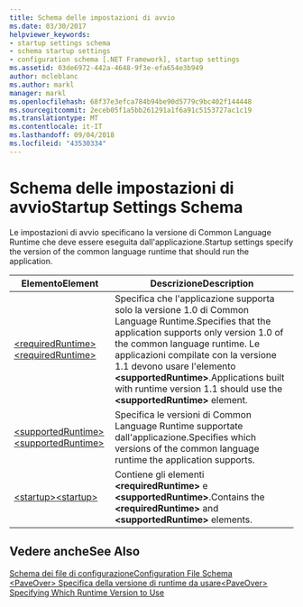 ```yaml
---
title: Schema delle impostazioni di avvio
ms.date: 03/30/2017
helpviewer_keywords:
- startup settings schema
- schema startup settings
- configuration schema [.NET Framework], startup settings
ms.assetid: 03de6972-442a-4648-9f3e-efa654e3b949
author: mcleblanc
ms.author: markl
manager: markl
ms.openlocfilehash: 68f37e3efca784b94be90d5779c9bc402f144448
ms.sourcegitcommit: 2eceb05f1a5bb261291a1f6a91c5153727ac1c19
ms.translationtype: MT
ms.contentlocale: it-IT
ms.lasthandoff: 09/04/2018
ms.locfileid: "43530334"
---
```

# <a name="startup-settings-schema"></a><span data-ttu-id="97e49-102">Schema delle impostazioni di avvio</span><span class="sxs-lookup"><span data-stu-id="97e49-102">Startup Settings Schema</span></span>
<span data-ttu-id="97e49-103">Le impostazioni di avvio specificano la versione di Common Language Runtime che deve essere eseguita dall'applicazione.</span><span class="sxs-lookup"><span data-stu-id="97e49-103">Startup settings specify the version of the common language runtime that should run the application.</span></span>  
  
|<span data-ttu-id="97e49-104">Elemento</span><span class="sxs-lookup"><span data-stu-id="97e49-104">Element</span></span>|<span data-ttu-id="97e49-105">Descrizione</span><span class="sxs-lookup"><span data-stu-id="97e49-105">Description</span></span>|  
|-------------|-----------------|  
|[<span data-ttu-id="97e49-106">\<requiredRuntime></span><span class="sxs-lookup"><span data-stu-id="97e49-106">\<requiredRuntime></span></span>](../../../../../docs/framework/configure-apps/file-schema/startup/requiredruntime-element.md)|<span data-ttu-id="97e49-107">Specifica che l'applicazione supporta solo la versione 1.0 di Common Language Runtime.</span><span class="sxs-lookup"><span data-stu-id="97e49-107">Specifies that the application supports only version 1.0 of the common language runtime.</span></span> <span data-ttu-id="97e49-108">Le applicazioni compilate con la versione 1.1 devono usare l'elemento **\<supportedRuntime>**.</span><span class="sxs-lookup"><span data-stu-id="97e49-108">Applications built with runtime version 1.1 should use the **\<supportedRuntime>** element.</span></span>|  
|[<span data-ttu-id="97e49-109">\<supportedRuntime></span><span class="sxs-lookup"><span data-stu-id="97e49-109">\<supportedRuntime></span></span>](../../../../../docs/framework/configure-apps/file-schema/startup/supportedruntime-element.md)|<span data-ttu-id="97e49-110">Specifica le versioni di Common Language Runtime supportate dall'applicazione.</span><span class="sxs-lookup"><span data-stu-id="97e49-110">Specifies which versions of the common language runtime the application supports.</span></span>|  
|[<span data-ttu-id="97e49-111">\<startup></span><span class="sxs-lookup"><span data-stu-id="97e49-111">\<startup></span></span>](../../../../../docs/framework/configure-apps/file-schema/startup/startup-element.md)|<span data-ttu-id="97e49-112">Contiene gli elementi **\<requiredRuntime>** e **\<supportedRuntime>**.</span><span class="sxs-lookup"><span data-stu-id="97e49-112">Contains the **\<requiredRuntime>** and **\<supportedRuntime>** elements.</span></span>|  
  
## <a name="see-also"></a><span data-ttu-id="97e49-113">Vedere anche</span><span class="sxs-lookup"><span data-stu-id="97e49-113">See Also</span></span>  
 [<span data-ttu-id="97e49-114">Schema dei file di configurazione</span><span class="sxs-lookup"><span data-stu-id="97e49-114">Configuration File Schema</span></span>](../../../../../docs/framework/configure-apps/file-schema/index.md)  
 [<span data-ttu-id="97e49-115">\<PaveOver> Specifica della versione di runtime da usare</span><span class="sxs-lookup"><span data-stu-id="97e49-115">\<PaveOver> Specifying Which Runtime Version to Use</span></span>](https://msdn.microsoft.com/library/c376208d-980d-42b4-865b-fbe0d9cc97c2)

